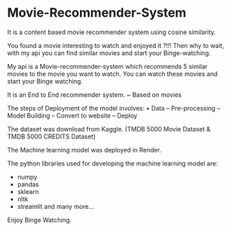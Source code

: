# Movie-Recommender-System

It is a content based movie recommender system using cosine similarity.

You found a movie interesting to watch and enjoyed it ?!!!
Then why to wait, with my api you can find similar movies and start your Binge-watching.

My api is a Movie-recommender-system which recommends 5 similar movies to the movie you want to watch.
You can watch these movies and start your Binge watching.

It is an End to End recommender system.
~	Based on movies

The steps of Deployment of the model involves:
•	Data – Pre-processing – Model Building – Convert to website – Deploy

The dataset was download from Kaggle. (TMDB 5000 Movie Dataset & TMDB 5000 CREDITS Dataset)

The Machine learning model was deployed in Render.

The python libraries used for developing the machine learning model are:
- numpy
- pandas
- sklearn
- nltk
- streamlit 
and many more...

Enjoy Binge Watching.
